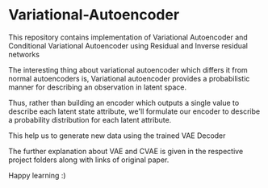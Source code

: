 # Variational-Autoencoder
This repository contains implementation of Variational Autoencoder 
and Conditional Variational Autoencoder using Residual and Inverse residual networks

The interesting thing about variational autoencoder which differs it from normal autoencoders is, Variational autoencoder provides a probabilistic manner for describing an observation in latent space. 

Thus, rather than building an encoder which outputs a single value to describe each latent state attribute, we'll formulate our encoder to describe a probability distribution for each latent attribute.

This help us to generate new data using the trained VAE Decoder

The further explanation about VAE and CVAE is given in the respective project folders along with links of original paper.

Happy learning :)
